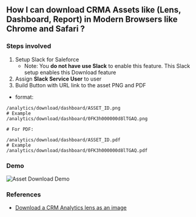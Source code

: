 ## How I can download CRMA Assets like (Lens, Dashboard, Report) in Modern Browsers like Chrome and Safari ?

### Steps involved

1. Setup Slack for Saleforce
    - Note: You **do not have use Slack** to enable this feature. This Slack setup enables this Download feature
2. Assign **Slack Service User** to user
3. Build Button with URL link to the asset PNG and PDF
- format:
```
/analytics/download/dashboard/ASSET_ID.png
# Example
/analytics/download/dashboard/0FK3h000000d8lTGAQ.png

# For PDF:

/analytics/download/dashboard/ASSET_ID.pdf
# Example
/analytics/download/dashboard/0FK3h000000d8lTGAQ.pdf

```

### Demo
![Asset Download Demo](img/crma-dashboards-download-demo-1.webm.gif)

### References
- [Download a CRM Analytics lens as an image](https://developer.salesforce.com/docs/atlas.en-us.api_analytics.meta/api_analytics/analytics_api_download_example_crma_lens_png.htm)